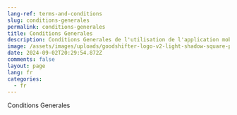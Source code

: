 ```yaml
---
lang-ref: terms-and-conditions
slug: conditions-generales
permalink: conditions-generales
title: Conditions Generales
description: Conditions Generales de l'utilisation de l'application mobile GoodShifter.
image: /assets/images/uploads/goodshifter-logo-v2-light-shadow-square-pink.png
date: 2024-09-02T20:29:54.872Z
comments: false
layout: page
lang: fr
categories:
  - fr
---
```

Conditions Generales